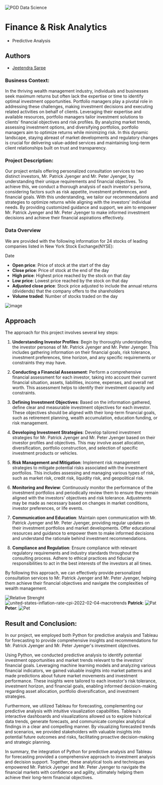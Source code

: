 ![PGD Data Science](https://github.com/jtndr26/Finance-and-Risk-Analytics/assets/78334379/ada09b2f-8cb1-40ef-9d15-507cc71f434c)

# Finance & Risk Analytics
 - Predictive Analysis




## Authors

- [Jeetendra Sarpe](https://github.com/jtndr26)


### Business Context:
In the thriving wealth management industry, individuals and businesses seek maximum returns but often lack the expertise or time to identify optimal investment opportunities. Portfolio managers play a pivotal role in addressing these challenges, making investment decisions and executing related activities on behalf of clients. Leveraging their expertise and available resources, portfolio managers tailor investment solutions to clients' financial objectives and risk profiles. By analyzing market trends, assessing investment options, and diversifying portfolios, portfolio managers aim to optimize returns while minimizing risk. In this dynamic landscape, staying abreast of market developments and regulatory changes is crucial for delivering value-added services and maintaining long-term client relationships built on trust and transparency.

### Project Description:
Our project entails offering personalized consultation services to two distinct investors, Mr. Patrick Jyenger and Mr. Peter Jyenger, by understanding their unique requirements and financial objectives. To achieve this, we conduct a thorough analysis of each investor's persona, considering factors such as risk appetite, investment preferences, and financial goals. With this understanding, we tailor our recommendations and strategies to optimize returns while aligning with the investors' individual needs. By providing customized guidance and support, we aim to empower Mr. Patrick Jyenger and Mr. Peter Jyenger to make informed investment decisions and achieve their financial aspirations effectively.

### Data Overview

We are provided with the following information for 24 stocks of leading companies listed in New York Stock Exchange(NYSE):

Date
- **Open price**: Price of stock at the start of the day
- **Close price**: Price of stock at the end of the day
- **High price**: Highest price reached by the stock on that day
- **Low price**: Lowest price reached by the stock on that day
- **Adjusted close price**: Stock price adjusted to include the annual returns (dividends) that the company offers to the shareholders
- **Volume traded**: Number of stocks traded on the day

![image](https://github.com/jtndr26/Finance-and-Risk-Analytics/assets/78334379/5ccda1fb-3369-416b-89b7-7f9b5af9e31b)


## Approach

The approach for this project involves several key steps:

1. **Understanding Investor Profiles**: Begin by thoroughly understanding the investor personas of Mr. Patrick Jyenger and Mr. Peter Jyenger. This includes gathering information on their financial goals, risk tolerance, investment preferences, time horizon, and any specific requirements or constraints they may have.

2. **Conducting a Financial Assessment**: Perform a comprehensive financial assessment for each investor, taking into account their current financial situation, assets, liabilities, income, expenses, and overall net worth. This assessment helps to identify their investment capacity and constraints.

3. **Defining Investment Objectives**: Based on the information gathered, define clear and measurable investment objectives for each investor. These objectives should be aligned with their long-term financial goals, such as retirement planning, wealth accumulation, education funding, or risk management.

4. **Developing Investment Strategies**: Develop tailored investment strategies for Mr. Patrick Jyenger and Mr. Peter Jyenger based on their investor profiles and objectives. This may involve asset allocation, diversification, portfolio construction, and selection of specific investment products or vehicles.

5. **Risk Management and Mitigation**: Implement risk management strategies to mitigate potential risks associated with the investment portfolios. This includes assessing and managing various types of risk, such as market risk, credit risk, liquidity risk, and geopolitical risk.

6. **Monitoring and Review**: Continuously monitor the performance of the investment portfolios and periodically review them to ensure they remain aligned with the investors' objectives and risk tolerance. Adjustments may be made as necessary based on changes in market conditions, investor preferences, or life events.

7. **Communication and Education**: Maintain open communication with Mr. Patrick Jyenger and Mr. Peter Jyenger, providing regular updates on their investment portfolios and market developments. Offer educational resources and guidance to empower them to make informed decisions and understand the rationale behind investment recommendations.

8. **Compliance and Regulation**: Ensure compliance with relevant regulatory requirements and industry standards throughout the consulting process. Adhere to ethical practices and fiduciary responsibilities to act in the best interests of the investors at all times.

By following this approach, we can effectively provide personalized consultation services to Mr. Patrick Jyenger and Mr. Peter Jyenger, helping them achieve their financial objectives and navigate the complexities of wealth management.

![Relative Strenght](https://github.com/jtndr26/Finance-and-Risk-Analytics/assets/78334379/486bb316-2c62-482f-9063-c50e214c3ea7)
![united-states-inflation-rate-cpi-2022-02-04-macrotrends](https://github.com/jtndr26/Finance-and-Risk-Analytics/assets/78334379/51256e44-fabf-4f03-8002-e7bf03139245)
**Patrick**:
![Pat](https://github.com/jtndr26/Finance-and-Risk-Analytics/assets/78334379/84ddce9f-9713-4af5-bc53-bfd9adecf8d5)
**Peter**:
![Pet](https://github.com/jtndr26/Finance-and-Risk-Analytics/assets/78334379/18b6c0ef-a897-4350-8157-ceff0700d454)

## **Result and Conclusion**: 

In our project, we employed both Python for predictive analysis and Tableau for forecasting to provide comprehensive insights and recommendations for Mr. Patrick Jyenger and Mr. Peter Jyenger's investment objectives.

Using Python, we conducted predictive analysis to identify potential investment opportunities and market trends relevant to the investors' financial goals. Leveraging machine learning models and analyzing various financial indicators, we gained valuable insights into market patterns and made predictions about future market movements and investment performance. These insights were tailored to each investor's risk tolerance, investment horizon, and financial goals, enabling informed decision-making regarding asset allocation, portfolio diversification, and investment strategies.

Furthermore, we utilized Tableau for forecasting, complementing our predictive analysis with intuitive visualization capabilities. Tableau's interactive dashboards and visualizations allowed us to explore historical data trends, generate forecasts, and communicate complex analytical findings in a clear and compelling manner. By visualizing forecasted trends and scenarios, we provided stakeholders with valuable insights into potential future outcomes and risks, facilitating proactive decision-making and strategic planning.

In summary, the integration of Python for predictive analysis and Tableau for forecasting provided a comprehensive approach to investment analysis and decision support. Together, these analytical tools and techniques empowered Mr. Patrick Jyenger and Mr. Peter Jyenger to navigate the financial markets with confidence and agility, ultimately helping them achieve their long-term financial objectives.
